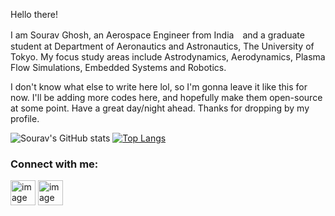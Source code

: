 

Hello there!

I am Sourav Ghosh, an Aerospace Engineer from India　and a graduate student at Department of Aeronautics and Astronautics, The University of Tokyo. 
My focus study areas include Astrodynamics, Aerodynamics, Plasma Flow Simulations, Embedded Systems and Robotics. 

I don't know what else to write here lol, so I'm gonna leave it like this for now. I'll be adding more codes here, and hopefully make them open-source at some point.
Have a great day/night ahead. Thanks for dropping by my profile.

![Sourav's GitHub stats](https://github-readme-stats.vercel.app/api?username=souravius1234&show_icons=true&theme=tokyonight)
[![Top Langs](https://github-readme-stats.vercel.app/api/top-langs/?username=souravius1234&layout=donut&theme=tokyonight)](https://github.com/souravius1234/github-readme-stats)

<h3 align="left">Connect with me:</h3>
<p align="left">
<a href="https://www.linkedin.com/in/sourav-ghosh-065a851a5/" target="blank"><img width="40" height="40" alt="image" src="https://github.com/user-attachments/assets/dda74a5a-5e52-4585-8625-d4572b430ca0" /></a>
<a href="https://www.instagram.com/souravius234" target="blank"><img width="40" height="40" alt="image" src="https://github.com/user-attachments/assets/b4fa28b0-a051-484f-9e1e-4e1c891c1077" /></a>



  
<!--
<a href="your link" target="blank"><img align="center" src="https://cdn.jsdelivr.net/npm/simple-icons@3.0.1/icons/youtube.svg" alt="" height="30" width="40" /></a>
  -->
</p>
